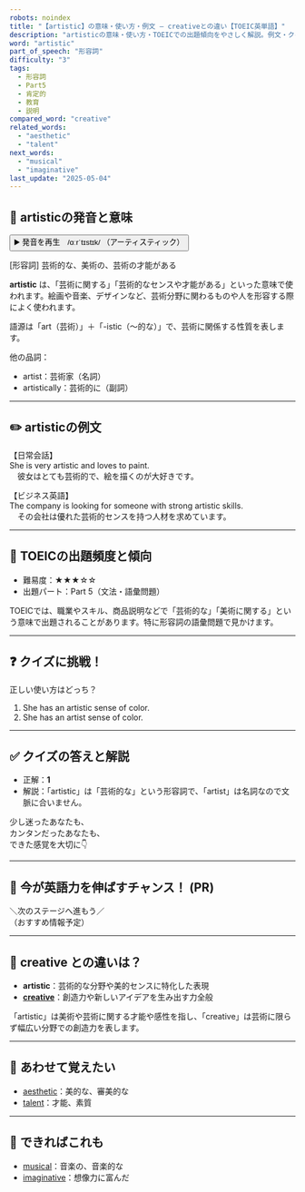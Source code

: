 ```yaml
---
robots: noindex
title: "【artistic】の意味・使い方・例文 ― creativeとの違い【TOEIC英単語】"
description: "artisticの意味・使い方・TOEICでの出題傾向をやさしく解説。例文・クイズ付きでcreativeとの違いもわかりやすく学べます。"
word: "artistic"
part_of_speech: "形容詞"
difficulty: "3"
tags:
  - 形容詞
  - Part5
  - 肯定的
  - 教育
  - 説明
compared_word: "creative"
related_words:
  - "aesthetic"
  - "talent"
next_words:
  - "musical"
  - "imaginative"
last_update: "2025-05-04"
---
```


## 🔰 artisticの発音と意味

<button class="play-audio" onclick="playTTS('artistic')">
  <span class="play-audio-main">
    ▶️ 発音を再生　/ɑːrˈtɪstɪk/
  </span>
  <span class="play-audio-sub">
    （アーティスティック）
  </span>
</button>

[形容詞] 芸術的な、美術の、芸術の才能がある

**artistic** は、「芸術に関する」「芸術的なセンスや才能がある」といった意味で使われます。絵画や音楽、デザインなど、芸術分野に関わるものや人を形容する際によく使われます。

語源は「art（芸術）」＋「-istic（～的な）」で、芸術に関係する性質を表します。

他の品詞：  
- artist：芸術家（名詞）
- artistically：芸術的に（副詞）

---

## ✏️ artisticの例文

【日常会話】  
She is very artistic and loves to paint.  
　彼女はとても芸術的で、絵を描くのが大好きです。

【ビジネス英語】  
The company is looking for someone with strong artistic skills.  
　その会社は優れた芸術的センスを持つ人材を求めています。

---

## 🎯 TOEICの出題頻度と傾向

- 難易度：★★★☆☆
- 出題パート：Part 5（文法・語彙問題）

TOEICでは、職業やスキル、商品説明などで「芸術的な」「美術に関する」という意味で出題されることがあります。特に形容詞の語彙問題で見かけます。

---

## ❓ クイズに挑戦！

正しい使い方はどっち？

1. She has an artistic sense of color.  
2. She has an artist sense of color.

---

## ✅ クイズの答えと解説

- 正解：**1**
- 解説：「artistic」は「芸術的な」という形容詞で、「artist」は名詞なので文脈に合いません。

少し迷ったあなたも、  
カンタンだったあなたも、  
できた感覚を大切に👇️

---

## 🚀 今が英語力を伸ばすチャンス！ (PR)

<div class="info-center">
＼次のステージへ進もう／<br>  
（おすすめ情報予定）
</div>

---

## 🤔  creative との違いは？

- **artistic**：芸術的な分野や美的センスに特化した表現
- **[creative](/word/creative/)**：創造力や新しいアイデアを生み出す力全般

「artistic」は美術や芸術に関する才能や感性を指し、「creative」は芸術に限らず幅広い分野での創造力を表します。

---

## 🧩 あわせて覚えたい

- [aesthetic](/word/aesthetic/)：美的な、審美的な
- [talent](/word/talent/)：才能、素質

---

## 📖 できればこれも

- [musical](/word/musical/)：音楽の、音楽的な
- [imaginative](/word/imaginative/)：想像力に富んだ

<!-- cvid: aid13_bid07 -->
